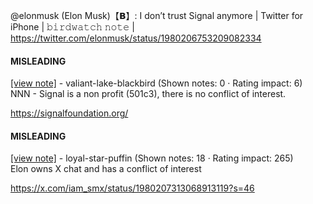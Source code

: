 @elonmusk (Elon Musk)【𝗕】: I don’t trust Signal anymore | Twitter for iPhone | 𝚋𝚒𝚛𝚍𝚠𝚊𝚝𝚌𝚑 𝚗𝚘𝚝𝚎 | https://twitter.com/elonmusk/status/1980206753209082334

#### MISLEADING

[[view note]](https://x.com/i/birdwatch/n/1980317049608954162) - valiant-lake-blackbird (Shown notes: 0 · Rating impact: 6)\
NNN - Signal is a non profit (501c3), there is no conflict of interest. 

https://signalfoundation.org/

#### MISLEADING

[[view note]](https://x.com/i/birdwatch/n/1980315007939133827) - loyal-star-puffin (Shown notes: 18 · Rating impact: 265)\
Elon owns X chat and has a conflict of interest

https://x.com/iam_smx/status/1980207313068913119?s=46
